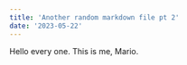 ```yaml
---
title: 'Another random markdown file pt 2'
date: '2023-05-22'
---
```


Hello every one. This is me, Mario.
